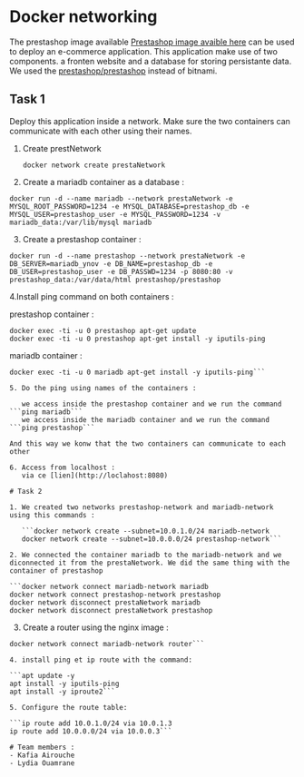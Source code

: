 

# Docker networking

The prestashop image available [Prestashop image avaible here](https://hub.docker.com/r/bitnami/prestashop) can be used to deploy an e-commerce application. This application make use of two components. a fronten website and a database for storing persistante data.
We used the [prestashop/prestashop](https://hub.docker.com/r/prestashop/prestashop) instead of bitnami.

## Task 1

Deploy this application inside a network. Make sure the two containers can communicate with each other using their names.
1. Create prestNetwork
   
   ```docker network create prestaNetwork```
   
2. Create a mariadb container as a database :
   
```docker run -d --name mariadb --network prestaNetwork -e MYSQL_ROOT_PASSWORD=1234 -e MYSQL_DATABASE=prestashop_db -e MYSQL_USER=prestashop_user -e MYSQL_PASSWORD=1234 -v mariadb_data:/var/lib/mysql mariadb```

3. Create a prestashop container :
   
```docker run -d --name prestashop --network prestaNetwork -e DB_SERVER=mariadb_ynov -e DB_NAME=prestashop_db -e DB_USER=prestashop_user -e DB_PASSWD=1234 -p 8080:80 -v prestashop_data:/var/data/html prestashop/prestashop```

4.Install ping command on both containers :
 
prestashop container :

```
docker exec -ti -u 0 prestashop apt-get update
docker exec -ti -u 0 prestashop apt-get install -y iputils-ping
```

mariadb container :

```docker exec -ti -u 0 mariadb apt-get update
docker exec -ti -u 0 mariadb apt-get install -y iputils-ping```

5. Do the ping using names of the containers :

   we access inside the prestashop container and we run the command ```ping mariadb```
   we access inside the mariadb container and we run the command ```ping prestashop```

And this way we konw that the two containers can communicate to each other

6. Access from localhost :
   via ce [lien](http://loclahost:8080)

# Task 2

1. We created two networks prestashop-network and mariadb-network using this commands :

   ```docker network create --subnet=10.0.1.0/24 mariadb-network
   docker network create --subnet=10.0.0.0/24 prestashop-network```

2. We connected the container mariadb to the mariadb-network and we diconnected it from the prestaNetwork. We did the same thing with the container of prestashop

```docker network connect mariadb-network mariadb
docker network connect prestashop-network prestashop
docker network disconnect prestaNetwork mariadb
docker network disconnect prestaNetwork prestashop
```
3. Create a router using the nginx image :
   
```docker run -d --name router --network prestashop-network --privileged -p 80:80 nginx
docker network connect mariadb-network router```

4. install ping et ip route with the command:

```apt update -y 
apt install -y iputils-ping
apt install -y iproute2```

5. Configure the route table:

```ip route add 10.0.1.0/24 via 10.0.1.3
ip route add 10.0.0.0/24 via 10.0.0.3```

# Team members : 
- Kafia Airouche
- Lydia Ouamrane

